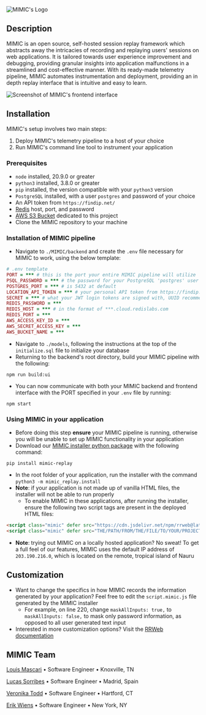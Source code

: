 ![MIMIC's Logo](https://drive.google.com/uc?export=download&id=1T-yxxqTpc6nv7nydOF5TJ1tTAgcJFfRE)
## Description
MIMIC is an open source, self-hosted session replay framework which abstracts away the intricacies of recording and replaying users' sessions on web applications. It is tailored towards user experience improvement and debugging, providing granular insights into application malfunctions in a streamlined and cost-effective manner. With its ready-made telemetry pipeline, MIMIC automates instrumentation and deployment, providing an in depth replay interface that is intuitive and easy to learn. 

![Screenshot of MIMIC's frontend interface](https://lh3.googleusercontent.com/drive-viewer/AKGpihYeL0JI4xo0swcPIaJ5nXd-F8tkpPVbcnZcdDMnMX3fkXmZbDrEAKBWD-I5vvwDkKsS668LBd5bRpmbNC9y1PVpbq0X5bUYEmI=s1600-v0)

## Installation
MIMIC's setup involves two main steps:
1. Deploy MIMIC's telemetry pipeline to a host of your choice
2. Run MIMIC's command line tool to instrument your application

### Prerequisites
- `node` installed, 20.9.0 or greater
- `python3` installed, 3.8.0 or greater
- `pip` installed, the version compatible with your `python3` version
- `PostgreSQL` installed, with a user `postgres` and password of your choice
- An API token from `https://findip.net/`
- [Redis](https://redis.io/) host, port, and password
- [AWS S3 Bucket](https://aws.amazon.com/s3/) dedicated to this project
- Clone the MIMIC repository to your machine

### Installation of MIMIC pipeline
- Navigate to `./MIMIC/backend` and create the `.env` file necessary for MIMIC to work, using the below template:
```ruby
# .env template
PORT = *** # this is the port your entire MIMIC pipeline will utilize 
PSQL_PASSWORD = *** # the password for your PostgreSQL 'postgres' user 
POSTGRES_PORT = *** # is 5432 at default 
LOCATION_API_TOKEN = *** # your personal API token from https://findip.net/
SECRET = *** # what your JWT login tokens are signed with, UUID recommended
REDIS_PASSWORD = ***
REDIS_HOST = *** # in the format of ***.cloud.redislabs.com
REDIS_PORT = ***
AWS_ACCESS_KEY_ID = ***
AWS_SECRET_ACCESS_KEY = ***
AWS_BUCKET_NAME = ***
```
- Navigate to `./models`, following the instructions at the top of the `initialize.sql` file to initialize your database
- Returning to the backend's root directory, build your MIMIC pipeline with the following:
```terminal
npm run build:ui
```
- You can now communicate with both your MIMIC backend and frontend interface with the PORT specified in your `.env` file by running:
```terminal
npm start
```

### Using MIMIC in your application
- Before doing this step **ensure** your MIMIC pipeline is running, otherwise you will be unable to set up MIMIC functionality in your application
- Download our [MIMIC installer python package](https://pypi.org/project/mimic-replay/) with the following command:
```terminal
pip install mimic-replay
```
- In the root folder of your application, run the installer with the command `python3 -m mimic_replay.install`
- **Note**: if your application is not made up of vanilla HTML files, the installer will not be able to run properly
  - To enable MIMIC in these applications, after running the installer, ensure the following two script tags are present in the deployed HTML files:
```html
<script class="mimic" defer src="https://cdn.jsdelivr.net/npm/rrweb@latest/dist/rrweb-all.min.js"></script>
<script class="mimic" defer src="THE/PATH/FROM/THE/FILE/TO/YOUR/PROJECT/ROOT/script.mimic.js"></script>
```
- **Note**: trying out MIMIC on a locally hosted application? No sweat! To get a full feel of our features, MIMIC uses the default IP address of `203.190.216.0`, which is located on the remote, tropical island of Nauru

## Customization 
- Want to change the specifics in how MIMIC records the information generated by your application? Feel free to edit the `script.mimic.js` file generated by the MIMIC installer
  - For example, on line 220, change `maskAllInputs: true,` to `maskAllInputs: false,` to mask only password information, as opposed to all user generated text input
- Interested in more customization options? Visit the [RRWeb documentation](https://github.com/rrweb-io/rrweb/blob/master/guide.md#options)

## MIMIC Team
[Louis Mascari](https://github.com/Louis-Mascari) • Software Engineer • Knoxville, TN

[Lucas Sorribes](https://github.com/devluxor) • Software Engineer • Madrid, Spain

[Veronika Todd](https://github.com/VSTodd) • Software Engineer • Hartford, CT

[Erik Wiens](https://github.com/ErikWiens) • Software Engineer • New York, NY

